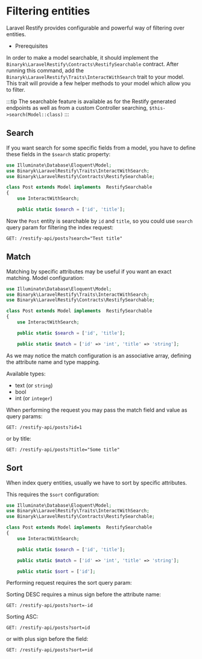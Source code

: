 # Filtering entities

Laravel Restify provides configurable and powerful way of filtering over entities. 

- Prerequisites

In order to make a model searchable, it should implement the `Binaryk\LaravelRestify\Contracts\RestifySearchable` contract.
After running this command, add the `Binaryk\LaravelRestify\Traits\InteractWithSearch` trait to your model. 
This trait will provide a few helper methods to your model which allow you to filter.

:::tip
The searchable feature is available as for the Restify generated endpoints as well as from a custom Controller searching,
`$this->search(Model::class)`
:::

## Search

If you want search for some specific fields from a model, you have to define these fields in the `$search` static 
property:

```php
use Illuminate\Database\Eloquent\Model;
use Binaryk\LaravelRestify\Traits\InteractWithSearch;
use Binaryk\LaravelRestify\Contracts\RestifySearchable;

class Post extends Model implements  RestifySearchable
{
    use InteractWithSearch;

    public static $search = ['id', 'title'];
```

Now the `Post` entity is searchable by `id` and `title`, so you could use `search` query param for filtering the index 
request: 

```http request
GET: /restify-api/posts?search="Test title"
```

## Match

Matching by specific attributes may be useful if you want an exact matching. Model 
configuration:

```php
use Illuminate\Database\Eloquent\Model;
use Binaryk\LaravelRestify\Traits\InteractWithSearch;
use Binaryk\LaravelRestify\Contracts\RestifySearchable;

class Post extends Model implements  RestifySearchable
{
    use InteractWithSearch;

    public static $search = ['id', 'title'];

    public static $match = ['id' => 'int', 'title' => 'string'];

```

As we may notice the match configuration is an associative array, defining the attribute name and type mapping. 

Available types:

- text (or `string`)
- bool
- int (or `integer`)

When performing the request you may pass the match field and value as query params:

```http request
GET: /restify-api/posts?id=1
```

or by title:

```http request
GET: /restify-api/posts?title="Some title"
```


## Sort 
When index query entities, usually we have to sort by specific attributes. 

This requires the `$sort` configuration:

```php
use Illuminate\Database\Eloquent\Model;
use Binaryk\LaravelRestify\Traits\InteractWithSearch;
use Binaryk\LaravelRestify\Contracts\RestifySearchable;

class Post extends Model implements  RestifySearchable
{
    use InteractWithSearch;

    public static $search = ['id', 'title'];

    public static $match = ['id' => 'int', 'title' => 'string'];

    public static $sort = ['id'];
```
 
 Performing request requires the sort query param: 
 
 Sorting DESC requires a minus sign before the attribute name:
 
 ```http request
GET: /restify-api/posts?sort=-id
```

 Sorting ASC:
 
 ```http request
GET: /restify-api/posts?sort=id
```

or with plus sign before the field:

 ```http request
GET: /restify-api/posts?sort=+id
```

